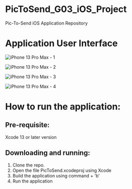 # PicToSend_G03_iOS_Project
Pic-To-Send iOS Application Repository

# Application User Interface

![iPhone 13 Pro Max - 1](https://user-images.githubusercontent.com/77645775/144723888-755b6d09-e8c4-4eae-b330-37779b95914a.jpg)

![iPhone 13 Pro Max - 2](https://user-images.githubusercontent.com/77645775/144723890-e965316a-b7e3-4a2a-97aa-861211683f1e.jpg)

![iPhone 13 Pro Max - 3](https://user-images.githubusercontent.com/77645775/144723893-19379fa2-9bfc-43fe-8638-740c4372add2.jpg)

![iPhone 13 Pro Max - 4](https://user-images.githubusercontent.com/77645775/144723896-2a199c68-844a-41e3-9a24-58d14a179b95.jpg)


# How to run the application:

## Pre-requisite:

Xcode 13 or later version

## Downloading and running:

1. Clone the repo.
2. Open the file PicToSend.xcodeproj using Xcode
3. Build the application using command + 'b'
4. Run the application
